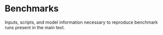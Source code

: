 # Benchmarks 
Inputs, scripts, and model information necessary to reproduce benchmark runs present in the main text.

